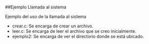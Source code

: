##Ejemplo Llamada al sistema

Ejemplo del uso de la llamada al sistema

* crear.c: Se encarga de crear un archivo.
* leer.c: Se encarga de leer el archivo que se creo inicialmente.
* ejemplo2: Se encarga de ver el directorio donde se está ubicado.
